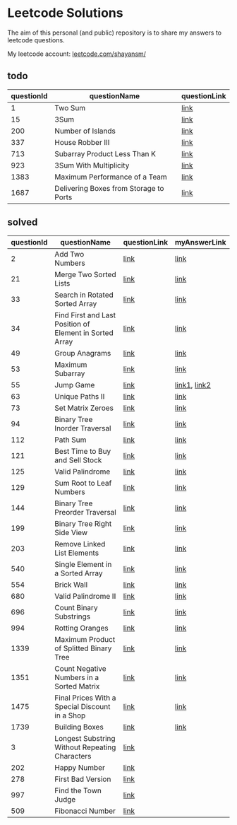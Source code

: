 # Leetcode Solutions
The aim of this personal (and public) repository is to share my answers to leetcode questions.

My leetcode account: [leetcode.com/shayansm/](https://leetcode.com/shayansm/)


## todo
| questionId | questionName                           | questionLink                                                                  |
|------------|----------------------------------------|-------------------------------------------------------------------------------|
| 1          | Two Sum                                | [link](https://leetcode.com/problems/two-sum/)                                |
| 15         | 3Sum                                   | [link](https://leetcode.com/problems/3sum/)                                   |
| 200        | Number of Islands                      | [link](https://leetcode.com/problems/number-of-islands/)                      |
| 337        | House Robber III                       | [link](https://leetcode.com/problems/house-robber-iii/)                       |
| 713        | Subarray Product Less Than K           | [link](https://leetcode.com/problems/subarray-product-less-than-k/)           |
| 923        | 3Sum With Multiplicity                 | [link](https://leetcode.com/problems/3sum-with-multiplicity/)                 |
| 1383       | Maximum Performance of a Team          | [link](https://leetcode.com/problems/maximum-performance-of-a-team/)          |
| 1687       | Delivering Boxes from Storage to Ports | [link](https://leetcode.com/problems/delivering-boxes-from-storage-to-ports/) |


## solved
| questionId | questionName                                            | questionLink                                                                                   | myAnswerLink                                                                                                                                                                              |
|------------|---------------------------------------------------------|------------------------------------------------------------------------------------------------|-------------------------------------------------------------------------------------------------------------------------------------------------------------------------------------------|
| 2          | Add Two Numbers                                         | [link](https://leetcode.com/problems/add-two-numbers/)                                         | [link](https://github.com/shayansm2/leetcodeSolutions/blob/main/src/medium/AddTwoNumbers.py)                                                                                              |
| 21         | Merge Two Sorted Lists                                  | [link](https://leetcode.com/problems/merge-two-sorted-lists/)                                  | [link](https://github.com/shayansm2/leetcodeSolutions/blob/main/src/easy/MergeTwoSortedLists.py)                                                                                          |
| 33         | Search in Rotated Sorted Array                          | [link](https://leetcode.com/problems/search-in-rotated-sorted-array/)                          | [link](https://github.com/shayansm2/leetcodeSolutions/blob/main/src/medium/SearchRotatedSortedArray.py)                                                                                   |
| 34         | Find First and Last Position of Element in Sorted Array | [link](https://leetcode.com/problems/find-first-and-last-position-of-element-in-sorted-array/) | [link](https://github.com/shayansm2/leetcodeSolutions/blob/main/src/medium/FindFirstLastPositionElementSortedArray.php)                                                                   |
| 49         | Group Anagrams                                          | [link](https://leetcode.com/problems/group-anagrams/)                                          | [link](https://github.com/shayansm2/leetcodeSolutions/blob/main/src/medium/GroupAnagrams.py)                                                                                              |
| 53         | Maximum Subarray                                        | [link](https://leetcode.com/problems/maximum-subarray/)                                        | [link](https://github.com/shayansm2/leetcodeSolutions/blob/main/src/easy/MaximumSubarray.py)                                                                                              |
| 55         | Jump Game                                               | [link](https://leetcode.com/problems/jump-game/)                                               | [link1](https://github.com/shayansm2/leetcodeSolutions/blob/main/src/medium/JumpGame_BFS.py), [link2](https://github.com/shayansm2/leetcodeSolutions/blob/main/src/medium/JumpGame_DP.py) |
| 63         | Unique Paths II                                         | [link](https://leetcode.com/problems/unique-paths-ii/)                                         | [link](https://github.com/shayansm2/leetcodeSolutions/blob/main/src/medium/uniquePathsWithObstacles.php)                                                                                  |
| 73         | Set Matrix Zeroes                                       | [link](https://leetcode.com/problems/set-matrix-zeroes/)                                       | [link](https://github.com/shayansm2/leetcodeSolutions/blob/main/src/medium/SetMatrixZeroes.py)                                                                                            |
| 94         | Binary Tree Inorder Traversal                           | [link](https://leetcode.com/problems/binary-tree-inorder-traversal/)                           | [link](https://github.com/shayansm2/leetcodeSolutions/blob/main/src/easy/BinaryTreeInorderTraversal.py)                                                                                   |
| 112        | Path Sum                                                | [link](https://leetcode.com/problems/path-sum/)                                                | [link](https://github.com/shayansm2/leetcodeSolutions/blob/main/src/easy/PathSum.py)                                                                                                      |
| 121        | Best Time to Buy and Sell Stock                         | [link](https://leetcode.com/problems/best-time-to-buy-and-sell-stock/)                         | [link](https://github.com/shayansm2/leetcodeSolutions/blob/main/src/easy/BestTimeToBuyAndSellStock.py)                                                                                    |
| 125        | Valid Palindrome                                        | [link](https://leetcode.com/problems/valid-palindrome/)                                        | [link](https://github.com/shayansm2/leetcodeSolutions/blob/main/src/easy/ValidPalindrome.php)                                                                                             |
| 129        | Sum Root to Leaf Numbers                                | [link](https://leetcode.com/problems/sum-root-to-leaf-numbers/)                                | [link](https://github.com/shayansm2/leetcodeSolutions/blob/main/src/medium/SumRootLeafNumbers.php)                                                                                        |
| 144        | Binary Tree Preorder Traversal                          | [link](https://leetcode.com/problems/binary-tree-preorder-traversal/)                          | [link](https://github.com/shayansm2/leetcodeSolutions/blob/main/src/easy/BinaryTreePreorderTraversal.py)                                                                                  | 
| 199        | Binary Tree Right Side View                             | [link](https://leetcode.com/problems/binary-tree-right-side-view/)                             | [link](https://github.com/shayansm2/leetcodeSolutions/blob/main/src/medium/BinaryTreeRightSideView.py)                                                                                    |
| 203        | Remove Linked List Elements                             | [link](https://leetcode.com/problems/remove-linked-list-elements/)                             | [link](https://github.com/shayansm2/leetcodeSolutions/blob/main/src/easy/RemoveLinkedListElements.php)                                                                                    |
| 540        | Single Element in a Sorted Array                        | [link](https://leetcode.com/problems/single-element-in-a-sorted-array/)                        | [link](https://github.com/shayansm2/leetcodeSolutions/blob/main/src/medium/SingleElementSortedArray.php)                                                                                  |
| 554        | Brick Wall                                              | [link](https://leetcode.com/problems/brick-wall/)                                              | [link](https://github.com/shayansm2/leetcodeSolutions/blob/main/src/medium/BrickWall.php)                                                                                                 |
| 680        | Valid Palindrome II                                     | [link](https://leetcode.com/problems/valid-palindrome-ii/)                                     | [link](https://github.com/shayansm2/leetcodeSolutions/blob/main/src/easy/ValidPalindromeII.py)                                                                                            |
| 696        | Count Binary Substrings                                 | [link](https://leetcode.com/problems/count-binary-substrings/)                                 | [link](https://github.com/shayansm2/leetcodeSolutions/blob/main/src/easy/countBinarySubstrings.php)                                                                                       |
| 994        | Rotting Oranges                                         | [link](https://leetcode.com/problems/rotting-oranges/)                                         | [link](https://github.com/shayansm2/leetcodeSolutions/blob/main/src/medium/RottingOranges.php)                                                                                            |
| 1339       | Maximum Product of Splitted Binary Tree                 | [link](https://leetcode.com/problems/maximum-product-of-splitted-binary-tree/)                 | [link](https://github.com/shayansm2/leetcodeSolutions/blob/main/src/medium/MaximumProductSplittedBinaryTree.py)                                                                           |
| 1351       | Count Negative Numbers in a Sorted Matrix               | [link](https://leetcode.com/problems/count-negative-numbers-in-a-sorted-matrix/)               | [link](https://github.com/shayansm2/leetcodeSolutions/blob/main/src/easy/CountNegativeNumbersSortedMatrix.php)                                                                            |
| 1475       | Final Prices With a Special Discount in a Shop          | [link](https://leetcode.com/problems/final-prices-with-a-special-discount-in-a-shop/)          | [link](https://github.com/shayansm2/leetcodeSolutions/blob/main/src/easy/FinalPricesWithSpecialDiscountShop.py)                                                                           |
| 1739       | Building Boxes                                          | [link](https://leetcode.com/problems/building-boxes/)                                          | [link](https://github.com/shayansm2/leetcodeSolutions/blob/main/src/hard/BuildingBoxes.py)                                                                                                |
| 3          | Longest Substring Without Repeating Characters          | [link](https://leetcode.com/problems/longest-substring-without-repeating-characters/)          |                                                                                                                                                                                           |
| 202        | Happy Number                                            | [link](https://leetcode.com/problems/happy-number/)                                            ||
| 278        | First Bad Version                                       | [link](https://leetcode.com/problems/first-bad-version/)                                       |                                                                                                                                                                                           |
| 997        | Find the Town Judge                                     | [link](https://leetcode.com/problems/find-the-town-judge/)                                     ||
| 509        | Fibonacci Number                                        | [link](https://leetcode.com/problems/fibonacci-number/)                                        ||